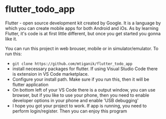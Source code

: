 # flutter_todo_app

Flutter - open source development kit created by Google. It is a language by which you can create mobile apps for both Android and iOs. As by learning Flutter, it's code is at first little different, but once you get started you gonna like it. 

You can run this project in web brouser, mobile or in simulator/emulator. To run this:
- ```git clone https://github.com/mtiganik/flutter_todo_app```
- install necessary packages for flutter. If using Visual Studio Code there is extension in VS Code marketplace.
- Configure your install path. Make sure if you run this, then it will be flutter application
- On bottom left of your VS Code there is a output window, you can use browser, but if you like to use your phone, then you need to enable developer options in your phone and enable 'USB debugging'
- I hope you got your project to work. If app is running, you need to perform login/register. Then you can enjoy this program
